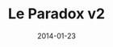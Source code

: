 ---
title: Le Paradox v2
description: I Led the rebranding and established a style guide for the main product used by over 150K monthly users.
client:
skills:
  - Product Design
  - User Experience
  - User Interface
date: 2014-01-23
layout: work
permalink: false
---